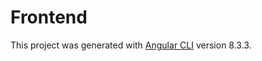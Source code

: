# Frontend

This project was generated with [Angular CLI](https://github.com/angular/angular-cli) version 8.3.3.

